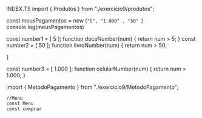 INDEX.TS
import { Produtos } from "./exercicio9/produtos";

const meusPagamentos = new (`"5", "1.000" , "50" `)
console.log(meusPagamentos)

const number1 = [ 5 ];
function doceNumber(num) {
    return num > 5;
}
const number2 = [ 50 ];
function livroNumber(num) {
    return num > 50;

}

const number3 = [ 1.000 ];
function celularNumber(num) {
    return num > 1.000;
}



import { MetodoPagamento } from "./exercicio9/MetodoPagamento";


    //Menu
    const Menu
    const comprar
 
